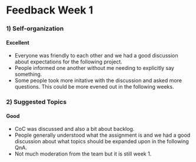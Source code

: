# Feedback Week 1
### 1) Self-organization
#### Excellent
- Everyone was friendly to each other and we had a good discussion about expectations for the following project.
- People informed one another without me needing to explicitly say something.
- Some people took more initative with the discussion and asked more questions. This could be more evened out in the following weeks.
### 2) Suggested Topics
#### Good
- CoC was discussed and also a bit about backlog.
- People generally understood what the assignment is and we had a good discussion about what topics should be expanded upon in the following QnA.
- Not much moderation from the team but it is still week 1.


